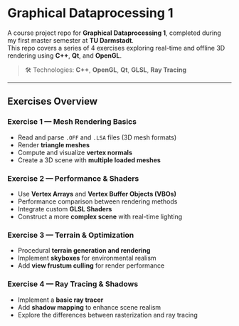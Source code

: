 # Graphical Dataprocessing 1

A course project repo for **Graphical Dataprocessing 1**, completed during my first master semester at **TU Darmstadt**.  
This repo covers a series of 4 exercises exploring real-time and offline 3D rendering using **C++**, **Qt**, and **OpenGL**.

> 🛠️ Technologies: **C++**, **OpenGL**, **Qt**, **GLSL**, **Ray Tracing**

---

## Exercises Overview

### Exercise 1 — Mesh Rendering Basics

- Read and parse `.OFF` and `.LSA` files (3D mesh formats)
- Render **triangle meshes**
- Compute and visualize **vertex normals**
- Create a 3D scene with **multiple loaded meshes**

### Exercise 2 — Performance & Shaders

- Use **Vertex Arrays** and **Vertex Buffer Objects (VBOs)**
- Performance comparison between rendering methods
- Integrate custom **GLSL Shaders**
- Construct a more **complex scene** with real-time lighting

### Exercise 3 — Terrain & Optimization

- Procedural **terrain generation and rendering**
- Implement **skyboxes** for environmental realism
- Add **view frustum culling** for render performance

### Exercise 4 — Ray Tracing & Shadows

- Implement a **basic ray tracer**
- Add **shadow mapping** to enhance scene realism
- Explore the differences between rasterization and ray tracing
